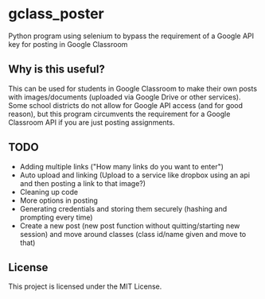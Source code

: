 # gclass_poster
Python program using selenium to bypass the requirement of a Google API key for posting in Google Classroom

## Why is this useful?
This can be used for students in Google Classroom to make their own posts with images/documents (uploaded via Google Drive or other services). Some school districts do not allow for Google API access (and for good reason), but this program circumvents the requirement for a Google Classroom API if you are just posting assignments.

## TODO
- Adding multiple links ("How many links do you want to enter")
- Auto upload and linking (Upload to a service like dropbox using an api and then posting a link to that image?)
- Cleaning up code
- More options in posting
- Generating credentials and storing them securely (hashing and prompting every time)
- Create a new post (new post function without quitting/starting new session) and move around classes (class id/name given and move to that)

## License
This project is licensed under the MIT License.

